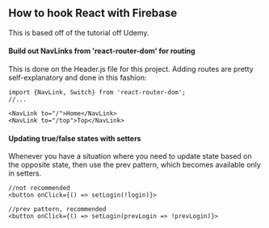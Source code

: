 ## How to hook React with Firebase

This is based off of the tutorial off Udemy.

#### Build out NavLinks from 'react-router-dom' for routing

This is done on the Header.js file for this project. Adding routes are pretty self-explanatory and done in this fashion:

```reactjs
import {NavLink, Switch} from 'react-router-dom';
//...

<NavLink to="/">Home</NavLink>
<NavLink to="/top">Top</NavLink>
```

#### Updating true/false states with setters

Whenever you have a situation where you need to update state based on the opposite state, then use the prev pattern, which becomes available only in setters.

```reactjs
//not recommended
<button onClick={() => setLogin(!login)}>

//prev pattern, recommended
<button onClick={() => setLogin(prevLogin => !prevLogin)}>
```
